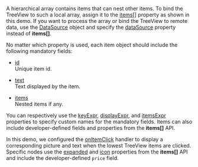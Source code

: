 A hierarchical array contains items that can nest other items. To bind the TreeView to such a local array, assign it to the [items[]](/Documentation/ApiReference/UI_Components/dxTreeView/Configuration/items/) property as shown in this demo. If you want to process the array or bind the TreeView to remote data, use the [DataSource](/Documentation/ApiReference/Data_Layer/DataSource/) object and specify the [dataSource](/Documentation/ApiReference/UI_Components/dxTreeView/Configuration/#dataSource) property instead of **items[]**.

No matter which property is used, each item object should include the following mandatory fields:

* [id](/Documentation/ApiReference/UI_Components/dxTreeView/Configuration/items/#id)             
Unique item id.

* [text](/Documentation/ApiReference/UI_Components/dxTreeView/Configuration/items/#text)         
Text displayed by the item.

* [items](/Documentation/ApiReference/UI_Components/dxTreeView/Configuration/items/#items)           
Nested items if any.

You can respectively use the [keyExpr](/Documentation/ApiReference/UI_Components/dxTreeView/Configuration/#keyExpr), [displayExpr](/Documentation/ApiReference/UI_Components/dxTreeView/Configuration/#displayExpr), and [itemsExpr](/Documentation/ApiReference/UI_Components/dxTreeView/Configuration/#itemsExpr) properties to specify custom names for the mandatory fields. Items can also include developer-defined fields and properties from the **items[]** API.

In this demo, we configured the [onItemClick](/Documentation/ApiReference/UI_Components/dxTreeView/Configuration/#onItemClick) handler to display a corresponding picture and text when the lowest TreeView items are clicked. Specific nodes use the [expanded](/Documentation/ApiReference/UI_Components/dxTreeView/Configuration/items/#expanded) and [icon](/Documentation/ApiReference/UI_Components/dxTreeView/Configuration/items/#icon) properties from the **items[]** API and include the developer-defined `price` field.
